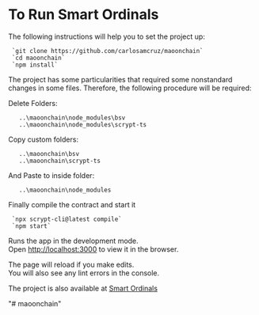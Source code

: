 # To Run Smart Ordinals

The following instructions will help you to set the project up: 

```
 `git clone https://github.com/carlosamcruz/maoonchain`
 `cd maoonchain`
 `npm install`
```

The project has some particularities that required some nonstandard changes in some files. Therefore, the following procedure will be required:

Delete Folders:
```
   ..\maoonchain\node_modules\bsv
   ..\maoonchain\node_modules\scrypt-ts
```
Copy custom folders: 
```
   ..\maoonchain\bsv   
   ..\maoonchain\scrypt-ts
```
And Paste to inside folder:
```   
   ..\maoonchain\node_modules
```

Finally compile the contract and start it
```
 `npx scrypt-cli@latest compile`
 `npm start`
```

Runs the app in the development mode.\
Open [http://localhost:3000](http://localhost:3000) to view it in the browser.

The page will reload if you make edits.\
You will also see any lint errors in the console.

The project is also available at [Smart Ordinals](https://carlosamcruz.github.io/maoonchain/)

"# maoonchain" 
